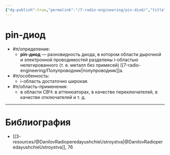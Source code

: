 ```yaml
---
{"dg-publish":true,"permalink":"/7-radio-engineering/pin-diod/","title":"pin-диод"}
---
```



# pin-диод

- #π/определение:
	- **pin-диод** — разновидность диода, в котором области дырочной и электронной проводимостей разделены i-областью нелегированного (т. е. металл без примесей) [[7-radio-engineering/Полупроводник\|полупроводник]]а.
- #π/особенность:
	- i-область достаточно широкая.
- #π/область-применения:
	- в области СВЧ: в аттенюаторах, в качестве переключателей, в качестве отключателей и т. д.

---

# Библиография

- [[3-resources/@DanilovRadioperedayushchieUstroystva\|@DanilovRadioperedayushchieUstroystva]], 76
